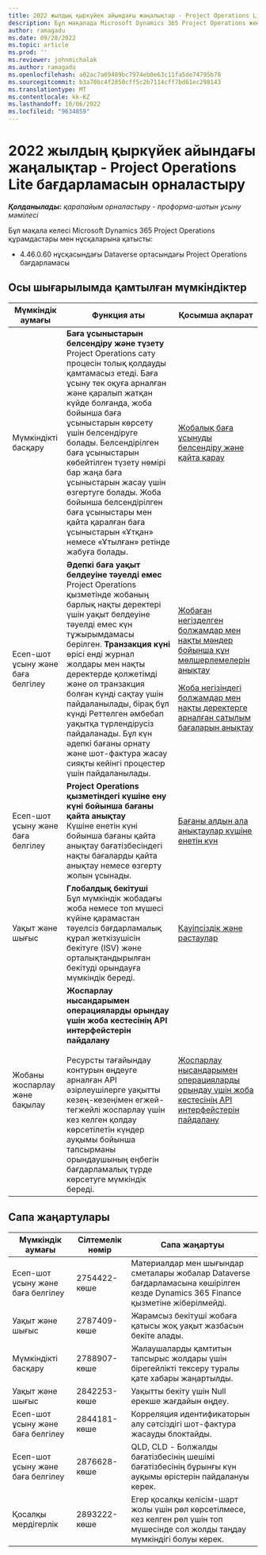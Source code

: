 ```yaml
---
title: 2022 жылдың қыркүйек айындағы жаңалықтар - Project Operations Lite бағдарламасын орналастыру
description: Бұл мақалада Microsoft Dynamics 365 Project Operations жеңілдетілген орналастыруының 2022 жылғы қыркүйекте шығарылған сапа жаңартулары туралы ақпарат берілген.
author: ramagadu
ms.date: 09/28/2022
ms.topic: article
ms.prod: ''
ms.reviewer: johnmichalak
ms.author: ramagadu
ms.openlocfilehash: a02ac7a69489bc7974eb0e63c11fa5de74795b78
ms.sourcegitcommit: b3a70bc4f2850cff5c2b7114cff7bd61ec298143
ms.translationtype: MT
ms.contentlocale: kk-KZ
ms.lasthandoff: 10/06/2022
ms.locfileid: "9634859"
---
```

# <a name="whats-new-september-2022---project-operations-lite-deployment"></a>2022 жылдың қыркүйек айындағы жаңалықтар - Project Operations Lite бағдарламасын орналастыру

_**Қолданылады:** қарапайым орналастыру - проформа-шотын ұсыну мәмілесі_

Бұл мақала келесі Microsoft Dynamics 365 Project Operations құрамдастары мен нұсқаларына қатысты:

- 4.46.0.60 нұсқасындағы Dataverse ортасындағы Project Operations бағдарламасы

## <a name="features-included-in-this-release"></a>Осы шығарылымда қамтылған мүмкіндіктер

| Мүмкіндік аумағы | Функция аты | Қосымша ақпарат |
| --- | --- | --- |
| Мүмкіндікті басқару | **Баға ұсыныстарын белсендіру және түзету**<br>Project Operations сату процесін толық қолдауды қамтамасыз етеді. Баға ұсыну тек оқуға арналған және қаралып жатқан күйде болғанда, жоба бойынша баға ұсыныстарын көрсету үшін белсендіруге болады. Белсендірілген баға ұсыныстарын көбейтілген түзету нөмірі бар жаңа баға ұсыныстарын жасау үшін өзгертуге болады. Жоба бойынша белсендірілген баға ұсыныстары мен қайта қаралған баға ұсыныстарын «Ұтқан» немесе «Ұтылған» ретінде жабуға болады. | [Жобалық баға ұсынуды белсендіру және қайта қарау](/dynamics365/project-operations/sales/activation-and-revision) |
| Есеп-шот ұсыну және баға белгілеу | **Әдепкі баға уақыт белдеуіне тәуелді емес**<br>Project Operations қызметінде жобаның барлық нақты деректері үшін уақыт белдеуіне тәуелді емес күн тұжырымдамасы берілген. **Транзакция күні** өрісі енді журнал жолдары мен нақты деректерде қолжетімді және ол транзакция болған күнді сақтау үшін пайдаланылады, бірақ бұл күнді Реттелген әмбебап уақытқа түрлендірусіз пайдаланады. Бұл күн әдепкі бағаны орнату және шот-фактура жасау сияқты кейінгі процестер үшін пайдаланылады. | <p>[Жобаған негізделген болжамдар мен нақты мәндер бойынша құн мөлшерлемелерін анықтау](/dynamics365/project-operations/pro/pricing-costing/cost-price-resolution-sales)</p><p>[Жоба негізіндегі болжамдар мен нақты деректерге арналған сатылым бағаларын анықтау](/dynamics365/project-operations/pro/pricing-costing/sales-price-resolution-sales)</p> |
| Есеп-шот ұсыну және баға белгілеу | **Project Operations қызметіндегі күшіне ену күні бойынша бағаны қайта анықтау**<br>Күшіне енетін күні бойынша бағаны қайта анықтау бағатізбесіндегі нақты бағаларды қайта анықтау немесе өзгерту жолын ұсынады. | [Бағаны алдын ала анықтаулар күшіне енетін күн](/dynamics365/project-operations/pricing-costing/dateffective_price_overrides) |
| Уақыт және шығыс | **Глобалдық бекітуші**<br>Бұл мүмкіндік жобадағы жоба немесе топ мүшесі күйіне қарамастан тәуелсіз бағдарламалық құрал жеткізушісін бекітуге (ISV) және орталықтандырылған бекітуді орындауға мүмкіндік береді. | [Қауіпсіздік және растаулар](/dynamics365/project-operations/approvals/approvals-security) |
|Жобаны жоспарлау және бақылау|**Жоспарлау нысандарымен операцияларды орындау үшін жоба кестесінің API интерфейстерін пайдалану** </br> </br>Ресурсты тағайындау контурын өңдеуге арналған API әзірлеушілерге уақытты кезең-кезеңімен егжей-тегжейлі жоспарлау үшін кез келген қолдау көрсетілетін күндер ауқымы бойынша тапсырманы орындаушының еңбегін бағдарламалық түрде көрсетуге мүмкіндік береді.|[Жоспарлау нысандарымен операцияларды орындау үшін жоба кестесінің API интерфейстерін пайдалану](/dynamics365/project-operations/project-management/schedule-api-preview)|

## <a name="quality-updates"></a>Сапа жаңартулары

| Мүмкіндік аумағы | Сілтемелік нөмір | Сапа жаңартуы |
| --- | --- | --- |
| Есеп-шот ұсыну және баға белгілеу | 2754422-көше | Материалдар мен шығындар сметалары жобалар Dataverse бағдарламасына көшірілген кезде Dynamics 365 Finance қызметіне жіберілмейді. |
| Уақыт және шығыс | 2787409-көше | Жарамсыз бекітуші жобаға қатысы жоқ уақыт жазбасын бекіте алады. |
| Мүмкіндікті басқару | 2788907-көше | Жалаушаларды қамтитын тапсырыс жолдары үшін бірегейлікті тексеру туралы қате хабары жаңартылды. |
| Уақыт және шығыс | 2842253-көше | Уақытты бекіту үшін Null ерекше жағдайын өңдеу. |
| Есеп-шот ұсыну және баға белгілеу | 2844181-көше | Корреляция идентификаторын алу сәтсіздігі шот-фактура жасауды блоктайды. |
| Есеп-шот ұсыну және баға белгілеу | 2876628-көше | QLD, CLD - Болжалды бағатізбесінің шешімі бағатізбесінің бұрынғы күн ауқымы өрістерін пайдалануы керек. |
| Қосалқы мердігерлік | 2893222-көше | Егер қосалқы келісім-шарт жолы үшін рөл көрсетілмесе, кез келген рөл үшін топ мүшесінде сол жолды таңдау мүмкіндігі болуы керек. |
